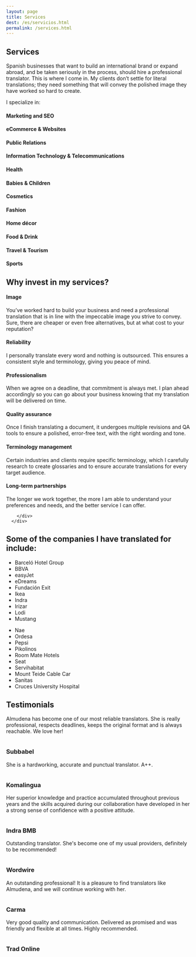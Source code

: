 ```yaml
---
layout: page
title: Services
dest: /es/servicios.html
permalink: /services.html
---
```

<!-- ======= Services Section ======= -->
<section id="services" class="services section-bg">
<div class="container">

<div class="section-title">
  <h2>Services</h2>
  <p class="lead">Spanish businesses that want to build an international brand or expand abroad, and be taken
seriously in the process, should hire a professional translator. This is where I come in. My
clients don’t settle for literal translations; they need something that will convey the polished
image they have worked so hard to create.</p>

<p class="lead">I specialize in:</p>

</div>

<div class="row">
  <div class="col-md-6">
    <div class="icon-box">
      <i class="icofont-computer"></i>
      <h4>Marketing and SEO</h4>
    </div>
  </div>
  <div class="col-md-6 mt-4 mt-lg-0">
    <div class="icon-box">
      <i class="icofont-chart-bar-graph"></i>
      <h4>eCommerce & Websites</h4>
    </div>
  </div>
  <div class="col-md-6 mt-4">
    <div class="icon-box">
      <i class="icofont-badge"></i>
      <h4>Public Relations</h4>
    </div>
  </div>
  <div class="col-md-6 mt-4">
    <div class="icon-box">
      <i class="icofont-settings"></i>
      <h4>Information Technology & Telecommunications</h4>
    </div>
  </div>
  <div class="col-md-6 mt-4">
    <div class="icon-box">
      <i class="icofont-earth"></i>
      <h4>Health</h4>
    </div>
  </div>
  <div class="col-md-6 mt-4">
    <div class="icon-box">
      <i class="icofont-tasks-alt"></i>
      <h4>Babies & Children</h4>
    </div>
  </div>
  <div class="col-md-6 mt-4">
    <div class="icon-box">
      <i class="icofont-computer"></i>
      <h4>Cosmetics</h4>
    </div>
  </div>
  <div class="col-md-6 mt-4">
    <div class="icon-box">
      <i class="icofont-chart-bar-graph"></i>
      <h4>Fashion</h4>
    </div>
  </div>
  <div class="col-md-6 mt-4">
    <div class="icon-box">
      <i class="icofont-image"></i>
      <h4>Home décor</h4>
    </div>
  </div>
  <div class="col-md-6 mt-4">
    <div class="icon-box">
      <i class="icofont-settings"></i>
      <h4>Food & Drink</h4>
    </div>
  </div>
  <div class="col-md-6 mt-4">
    <div class="icon-box">
      <i class="icofont-earth"></i>
      <h4>Travel & Tourism</h4>
    </div>
  </div>
  <div class="col-md-6 mt-4">
    <div class="icon-box">
      <i class="icofont-tasks-alt"></i>
      <h4>Sports</h4>
    </div>
  </div>

</div>

</div>
</section><!-- End Services Section -->

<section id="what-we-do" class="what-we-do">
      <div class="container">
        <div class="section-title">
          <h2>Why invest in my services?</h2>
        </div>
        <div class="row">
          <div class="col-lg-4 col-md-6 d-flex align-items-stretch">
            <div class="icon-box">
              <div class="icon"><i class="bx bxl-dribbble"></i></div>
              <h4>Image</h4>
              <p>You’ve worked hard to build your business and need a professional translation that is in line with the impeccable image you strive to convey. Sure, there are cheaper or even free alternatives, but at what cost to your reputation?</p>
            </div>
          </div>
          <div class="col-lg-4 col-md-6 d-flex align-items-stretch mt-4 mt-md-0">
            <div class="icon-box">
              <div class="icon"><i class="bx bx-file"></i></div>
              <h4>Reliability</h4>
              <p>I personally translate every word and nothing is outsourced. This ensures a consistent style and terminology, giving you peace of mind.</p>
            </div>
          </div>
          <div class="col-lg-4 col-md-6 d-flex align-items-stretch mt-4 mt-lg-0">
            <div class="icon-box">
              <div class="icon"><i class="bx bx-tachometer"></i></div>
              <h4>Professionalism</h4>
              <p>When we agree on a deadline, that commitment is always met. I plan ahead accordingly so you can go about your business knowing that my translation will be delivered on time.</p>
            </div>
          </div>
          <div class="col-lg-4 col-md-6 d-flex align-items-stretch">
            <div class="icon-box">
              <div class="icon"><i class="bx bxl-dribbble"></i></div>
              <h4>Quality assurance</h4>
              <p>Once I finish translating a document, it undergoes multiple revisions and QA tools to ensure a polished, error-free text, with the right wording and tone.</p>
            </div>
          </div>
          <div class="col-lg-4 col-md-6 d-flex align-items-stretch mt-4 mt-md-0">
            <div class="icon-box">
              <div class="icon"><i class="bx bx-file"></i></div>
              <h4>Terminology management</h4>
              <p>Certain industries and clients require specific terminology, which I carefully research to create glossaries and to ensure accurate translations for every target audience.</p>
            </div>
          </div>
          <div class="col-lg-4 col-md-6 d-flex align-items-stretch mt-4 mt-lg-0">
            <div class="icon-box">
              <div class="icon"><i class="bx bx-tachometer"></i></div>
              <h4>Long-term partnerships</h4>
              <p>The longer we work together, the more I am able to understand your preferences and needs, and the better service I can offer.</p>
            </div>
          </div>

        </div>
      </div>
</section>



<section id="about" class="about">
      <div class="container">
        <div class="section-title">
          <h2>Some of the companies I have translated for include:</h2>
        </div>
        <div class="row">
          <div class="col-lg-6 pt-4 pt-lg-0">
            <ul>
              <li><i class="bx bx-check-double"></i>Barceló Hotel Group</li>
              <li><i class="bx bx-check-double"></i>BBVA</li>
              <li><i class="bx bx-check-double"></i>easyJet</li>
              <li><i class="bx bx-check-double"></i>eDreams</li>
              <li><i class="bx bx-check-double"></i>Fundación Exit</li>
              <li><i class="bx bx-check-double"></i>Ikea</li>
              <li><i class="bx bx-check-double"></i>Indra</li>
              <li><i class="bx bx-check-double"></i>Irizar</li>
              <li><i class="bx bx-check-double"></i>Lodi</li>
              <li><i class="bx bx-check-double"></i>Mustang</li>
            </ul>
          </div>
          <div class="col-lg-6 pt-4 pt-lg-0">
            <ul>  
              <li><i class="bx bx-check-double"></i>Nae</li>
              <li><i class="bx bx-check-double"></i>Ordesa</li>
              <li><i class="bx bx-check-double"></i>Pepsi</li>
              <li><i class="bx bx-check-double"></i>Pikolinos</li>
              <li><i class="bx bx-check-double"></i>Room Mate Hotels</li>
              <li><i class="bx bx-check-double"></i>Seat</li>
              <li><i class="bx bx-check-double"></i>Servihabitat</li>
              <li><i class="bx bx-check-double"></i>Mount Teide Cable Car</li>
              <li><i class="bx bx-check-double"></i>Sanitas</li>
              <li><i class="bx bx-check-double"></i>Cruces University Hospital</li>
            </ul>
          </div>          
        </div>
      </div>
</section>

<!-- ======= Testimonials Section ======= -->
<section id="testimonials" class="testimonials section-bg">
<div class="container">

<div class="section-title">
  <h2>Testimonials</h2>
</div>

<div class="owl-carousel testimonials-carousel">

  <div class="testimonial-item">
    <p>
      <i class="bx bxs-quote-alt-left quote-icon-left"></i>
      Almudena has become one of our most reliable translators. She is really professional, respects deadlines, keeps the original format and is always reachable. We love her!<i class="bx bxs-quote-alt-right quote-icon-right"></i>
    </p>
    <img src="assets/img/testimonials/subbabel.jpg" class="testimonial-img" alt="">
    <h3>Subbabel</h3>

  </div>

  <div class="testimonial-item">
    <p>
      <i class="bx bxs-quote-alt-left quote-icon-left"></i>
      She is a hardworking, accurate and punctual translator. A++.
      <i class="bx bxs-quote-alt-right quote-icon-right"></i>
    </p>
    <img src="assets/img/testimonials/koma.jpg" class="testimonial-img" alt="">
    <h3>Komalingua</h3>
  </div>

  <div class="testimonial-item">
    <p>
      <i class="bx bxs-quote-alt-left quote-icon-left"></i>
      Her superior knowledge and practice accumulated throughout previous years and the skills acquired during our collaboration have developed in her a strong sense of confidence with a positive attitude.
      <i class="bx bxs-quote-alt-right quote-icon-right"></i>
    </p>
    <img src="assets/img/testimonials/indra.jpg" class="testimonial-img" alt="">
    <h3>Indra BMB</h3>
  </div>

  <div class="testimonial-item">
    <p>
      <i class="bx bxs-quote-alt-left quote-icon-left"></i>Outstanding translator. She's become one of my usual providers, definitely to be recommended!<i class="bx bxs-quote-alt-right quote-icon-right"></i>
    </p>
    <img src="assets/img/testimonials/wordwire.jpg" class="testimonial-img" alt="">
    <h3>Wordwire</h3>
  </div>

  <div class="testimonial-item">
    <p>
      <i class="bx bxs-quote-alt-left quote-icon-left"></i>An outstanding professional! It is a pleasure to find translators like Almudena, and we will continue working with her.<i class="bx bxs-quote-alt-right quote-icon-right"></i>
    </p>
    <img src="assets/img/testimonials/carma.jpg" class="testimonial-img" alt="">
    <h3>Carma</h3>
  </div>

  <div class="testimonial-item">
    <p>
      <i class="bx bxs-quote-alt-left quote-icon-left"></i>Very good quality and communication. Delivered as promised and was friendly and flexible at all times. Highly recommended.<i class="bx bxs-quote-alt-right quote-icon-right"></i>
    </p>
    <img src="assets/img/testimonials/tradonline.jpg" class="testimonial-img" alt="">
    <h3>Trad Online</h3>
  </div>

</div>

</div>
</section><!-- End Testimonials Section -->